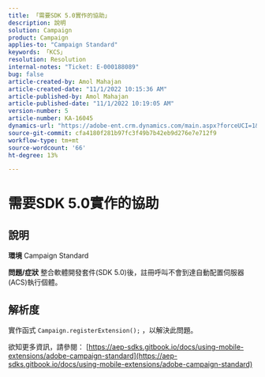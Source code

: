 ```yaml
---
title: 「需要SDK 5.0實作的協助」
description: 說明
solution: Campaign
product: Campaign
applies-to: "Campaign Standard"
keywords: 「KCS」
resolution: Resolution
internal-notes: "Ticket: E-000188089"
bug: false
article-created-by: Amol Mahajan
article-created-date: "11/1/2022 10:15:36 AM"
article-published-by: Amol Mahajan
article-published-date: "11/1/2022 10:19:05 AM"
version-number: 5
article-number: KA-16045
dynamics-url: "https://adobe-ent.crm.dynamics.com/main.aspx?forceUCI=1&pagetype=entityrecord&etn=knowledgearticle&id=5079b61d-ce59-ed11-9561-6045bd006a22"
source-git-commit: cfa4180f281b97fc3f49b7b42eb9d276e7e712f9
workflow-type: tm+mt
source-wordcount: '66'
ht-degree: 13%

---
```


# 需要SDK 5.0實作的協助

## 說明

<b>環境</b>
Campaign Standard


<b>問題/症狀</b>
整合軟體開發套件(SDK 5.0)後，註冊呼叫不會到達自動配置伺服器(ACS)執行個體。


## 解析度


實作函式 `Campaign.registerExtension();` ，以解決此問題。

欲知更多資訊，請參閱： [https://aep-sdks.gitbook.io/docs/using-mobile-extensions/adobe-campaign-standard](https://aep-sdks.gitbook.io/docs/using-mobile-extensions/adobe-campaign-standard)
